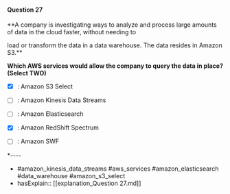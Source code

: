 #### Question  27

**A company is investigating ways to analyze and process large amounts of data in the cloud faster, without needing to

load or transform the data in a data warehouse. The data resides in Amazon S3.**

**Which AWS services would allow the company to query the data in place? (Select TWO)**

- [x] :  Amazon S3 Select

- [ ] :  Amazon Kinesis Data Streams

- [ ] :  Amazon Elasticsearch

- [x] :  Amazon RedShift Spectrum

- [ ] :  Amazon SWF

*----

- #amazon_kinesis_data_streams #aws_services #amazon_elasticsearch #data_warehouse #amazon_s3_select
- hasExplain:: [[explanation_Question  27.md]]
